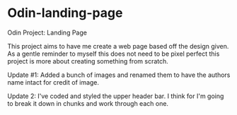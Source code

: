 # Odin-landing-page
Odin Project: Landing Page

This project aims to have me create a web page based off the design given.
As a gentle reminder to myself this does not need to be pixel perfect this project is more about creating something from scratch.

Update #1: Added a bunch of images and renamed them to have the authors name intact for credit of image.

Update 2: I've coded and styled the upper header bar. I think for I'm going to break it down in chunks and work through each one.
